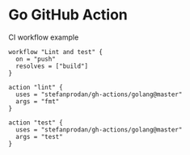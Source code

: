 # Go GitHub Action

CI workflow example

```hcl-terraform
workflow "Lint and test" {
  on = "push"
  resolves = ["build"]
}

action "lint" {
  uses = "stefanprodan/gh-actions/golang@master"
  args = "fmt"
}

action "test" {
  uses = "stefanprodan/gh-actions/golang@master"
  args = "test"
}
```

